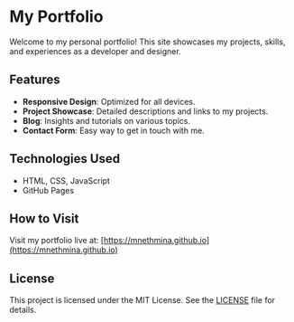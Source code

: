 # My Portfolio

Welcome to my personal portfolio! This site showcases my projects, skills, and experiences as a developer and designer.

## Features

- **Responsive Design**: Optimized for all devices.
- **Project Showcase**: Detailed descriptions and links to my projects.
- **Blog**: Insights and tutorials on various topics.
- **Contact Form**: Easy way to get in touch with me.

## Technologies Used

- HTML, CSS, JavaScript
- GitHub Pages

## How to Visit

Visit my portfolio live at: [https://mnethmina.github.io](https://mnethmina.github.io)

## License

This project is licensed under the MIT License. See the [LICENSE](LICENSE) file for details.
